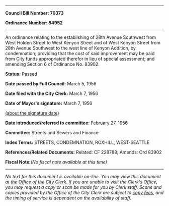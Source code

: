 

********

**Council Bill Number: 76373**
   
**Ordinance Number: 84952**
********

 An ordinance relating to the establishing of 28th Avenue Southwest from West Holden Street to West Kenyon Street and of West Kenyon Street from 28th Avenue Southwest to the west line of Kenyon Addition, by condemnation; providing that the cost of said improvement may be paid from City funds appropriated therefor in lieu of special assessment; and amending Section 6 of Ordinance No. 83902.

**Status:** Passed
   
**Date passed by Full Council:** March 5, 1956
   
**Date filed with the City Clerk:** March 7, 1956
   
**Date of Mayor's signature:** March 7, 1956
   
[(about the signature date)](/~public/approvaldate.htm)
   
   
   
**Date introduced/referred to committee:** February 27, 1956
   
**Committee:** Streets and Sewers and Finance
   
   
**Index Terms:** STREETS, CONDEMNATION, ROXHILL, WEST-SEATTLE

**References/Related Documents:** Related: CF 228788; Amends: Ord 83902

**Fiscal Note:**_(No fiscal note available at this time)_
********

_No text for this document is available on-line. You may view this document at [the Office of the City Clerk](http://www.seattle.gov/leg/clerk/contactUs.htm). If you are unable to visit the Clerk's Office, you may request a copy or scan be made for you by Clerk staff. Scans and copies provided by the Office of the City Clerk are subject to [copy fees](http://clerk.seattle.gov/~public/clerkfees.htm), and the timing of service is dependent on the availability of staff._

